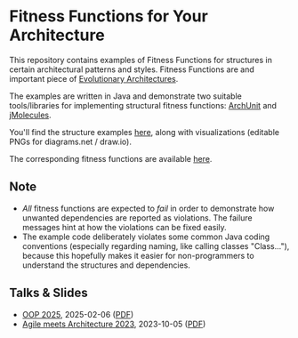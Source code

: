 
# Fitness Functions for Your Architecture

This repository contains examples of Fitness Functions for structures in certain architectural patterns and styles.
Fitness Functions are and important piece of [Evolutionary Architectures](https://evolutionaryarchitecture.com/).

The examples are written in Java and demonstrate two suitable tools/libraries for implementing structural
fitness functions: [ArchUnit](https://www.archunit.org/) and [jMolecules](https://xmolecules.org/).

You'll find the structure examples [here](src/main/java), along with visualizations (editable PNGs for
diagrams.net / draw.io).

The corresponding fitness functions are available [here](src/test/java).


## Note

- *All* fitness functions are expected to *fail* in order to demonstrate how unwanted dependencies are reported as
  violations. The failure messages hint at how the violations can be fixed easily.
- The example code deliberately violates some common Java coding conventions (especially regarding naming, like calling
  classes "Class..."), because this hopefully makes it easier for non-programmers to understand the structures and
  dependencies.


## Talks & Slides

- [OOP 2025](https://www.oop-konferenz.de/de/programm/konferenzprogramm#item-7725), 2025-02-06 ([PDF](https://thomas-much.de/presentations/FitnessFunctionsForYourArchitecture-OOP-2025.pdf))
- [Agile meets Architecture 2023](https://www.agile-meets-architecture.com/2023/schedule), 2023-10-05 ([PDF](https://thomas-much.de/presentations/FitnessFunctionsForYourArchitecture-AmA-2023.pdf))
